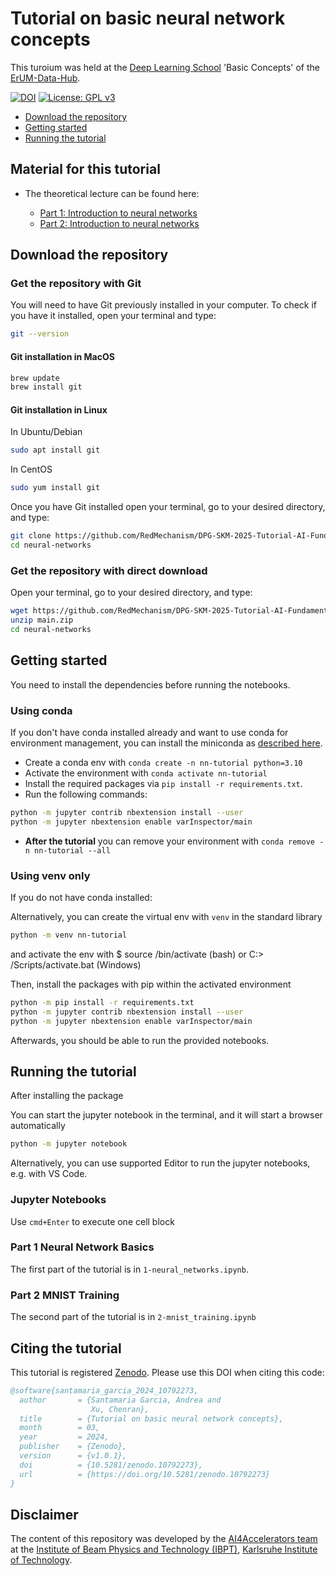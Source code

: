 # Tutorial on basic neural network concepts
This turoium was held at the [Deep Learning School](https://indico.desy.de/event/40559/timetable/) 'Basic Concepts' of the [ErUM-Data-Hub](https://erumdatahub.de).

[![DOI](https://zenodo.org/badge/759758400.svg)](https://zenodo.org/doi/10.5281/zenodo.10792272)
[![License: GPL v3](https://img.shields.io/badge/License-GPLv3-blue.svg)](https://www.gnu.org/licenses/gpl-3.0)

- [Download the repository](#download-the-repository)
- [Getting started](#getting-started)
- [Running the tutorial](#running-the-tutorial)

## Material for this tutorial
- The theoretical lecture can be found here:

  - [Part 1: Introduction to neural networks](https://github.com/RedMechanism/DPG-SKM-2025-Tutorial-AI-Fundamentals-for-Research/blob/main/slides/nns-part1.pdf)
  - [Part 2: Introduction to neural networks](https://github.com/RedMechanism/DPG-SKM-2025-Tutorial-AI-Fundamentals-for-Research/blob/main/slides/nns-part2.pdf)

## Download the repository

### Get the repository with Git

You will need to have Git previously installed in your computer.
To check if you have it installed, open your terminal and type:

``` bash
git --version
```

#### Git installation in MacOS

``` bash
brew update
brew install git
```

#### Git installation in Linux

In Ubuntu/Debian

``` bash
sudo apt install git
```

In CentOS

``` bash
sudo yum install git
```

Once you have Git installed open your terminal, go to your desired directory, and type:

``` bash
git clone https://github.com/RedMechanism/DPG-SKM-2025-Tutorial-AI-Fundamentals-for-Research
cd neural-networks
```

### Get the repository with direct download

Open your terminal, go to your desired directory, and type:

``` bash
wget https://github.com/RedMechanism/DPG-SKM-2025-Tutorial-AI-Fundamentals-for-Research/archive/refs/heads/main.zip
unzip main.zip
cd neural-networks
```

## Getting started

You need to install the dependencies before running the notebooks.

### Using conda

If you don't have conda installed already and want to use conda for environment management, you can install the miniconda as [described here](https://docs.conda.io/projects/miniconda/en/latest/miniconda-install.html).

- Create a conda env with `conda create -n nn-tutorial python=3.10`
- Activate the environment with `conda activate nn-tutorial`
- Install the required packages via `pip install -r requirements.txt`.
- Run the following commands:

```bash
python -m jupyter contrib nbextension install --user
python -m jupyter nbextension enable varInspector/main
```

- **After the tutorial** you can remove your environment with `conda remove -n nn-tutorial --all`

### Using venv only

If you do not have conda installed:

Alternatively, you can create the virtual env with `venv` in the standard library

```bash
python -m venv nn-tutorial
```

and activate the env with $ source <venv>/bin/activate (bash) or C:> <venv>/Scripts/activate.bat (Windows)

Then, install the packages with pip within the activated environment

```bash
python -m pip install -r requirements.txt
python -m jupyter contrib nbextension install --user
python -m jupyter nbextension enable varInspector/main
```

Afterwards, you should be able to run the provided notebooks.

## Running the tutorial

After installing the package

You can start the jupyter notebook in the terminal, and it will start a browser automatically

```bash
python -m jupyter notebook
```

Alternatively, you can use supported Editor to run the jupyter notebooks, e.g. with VS Code.

### Jupyter Notebooks

Use `cmd+Enter` to execute one cell block

### Part 1 Neural Network Basics

The first part of the tutorial is in `1-neural_networks.ipynb`.

### Part 2 MNIST Training

The second part of the tutorial is in `2-mnist_training.ipynb`

## Citing the tutorial

This tutorial is registered [Zenodo](https://zenodo.org/).
Please use this DOI when citing this code:

```bibtex
@software{santamaria_garcia_2024_10792273,
  author       = {Santamaria Garcia, Andrea and
                  Xu, Chenran},
  title        = {Tutorial on basic neural network concepts},
  month        = 03,
  year         = 2024,
  publisher    = {Zenodo},
  version      = {v1.0.1},
  doi          = {10.5281/zenodo.10792273},
  url          = {https://doi.org/10.5281/zenodo.10792273}
}
```

## Disclaimer

The content of this repository was developed by the [AI4Accelerators team](https://www.ibpt.kit.edu/AI4Accelerators.php) at the [Institute of Beam Physics and Technology (IBPT)](https://www.ibpt.kit.edu/), [Karlsruhe Institute of Technology](https://www.kit.edu/english/).
